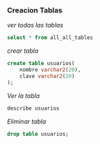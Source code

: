 ### Creacion Tablas 

_ver todas las tablas_

```sql
select * from all_all_tables
```

_crear tabla_

```sql
create table usuarios(
    nombre varchar2(20),
    clave varchar2(20)
);
```

_Ver la tabla_

```sql
describe usuarios
```

_Eliminar tabla_

```sql
drop table usuarios;
```